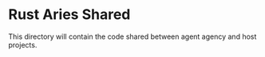 # Rust Aries Shared

This directory will contain the code shared between agent agency and host projects.

